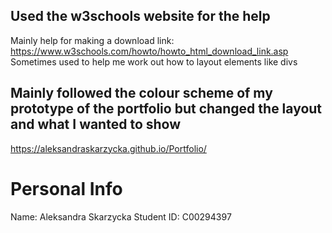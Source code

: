 ## Used the w3schools website for the help
Mainly help for making a download link:
https://www.w3schools.com/howto/howto_html_download_link.asp
Sometimes used to help me work out how to layout elements like divs

## Mainly followed the colour scheme of my prototype of the portfolio but changed the layout and what I wanted to show
https://aleksandraskarzycka.github.io/Portfolio/

# Personal Info
Name: Aleksandra Skarzycka
Student ID: C00294397
